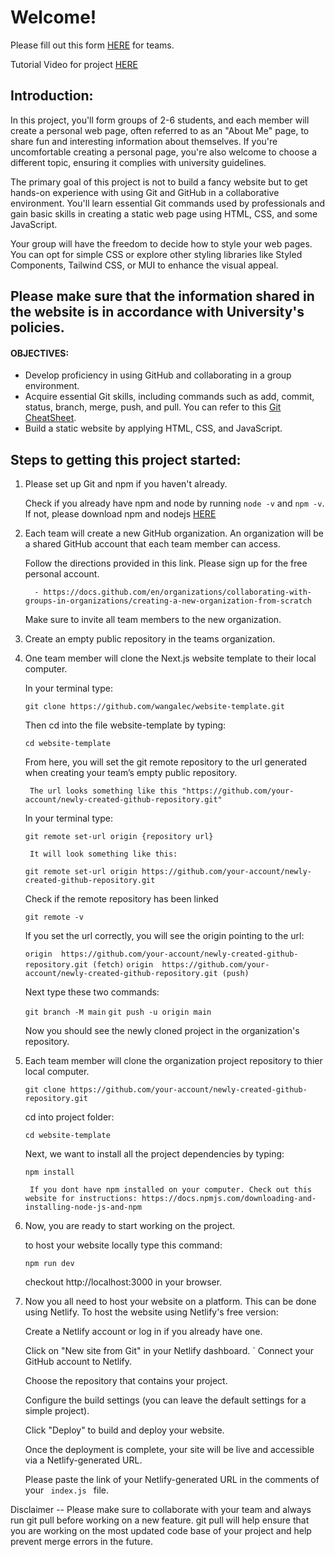 # Welcome!
Please fill out this form [HERE](https://forms.gle/CJHWHYhRA5Rkc7cX7) for teams.

Tutorial Video for project [HERE]()

## Introduction:


In this project, you'll form groups of 2-6 students, and each member will create a personal web page, often referred to as an "About Me" page, to share fun and interesting information about themselves. If you're uncomfortable creating a personal page, you're also welcome to choose a different topic, ensuring it complies with university guidelines. 

The primary goal of this project is not to build a fancy website but to get hands-on experience with using Git and GitHub in a collaborative environment. You'll learn essential Git commands used by professionals and gain basic skills in creating a static web page using HTML, CSS, and some JavaScript. 

Your group will have the freedom to decide how to style your web pages. You can opt for simple CSS or explore other styling libraries like Styled Components, Tailwind CSS, or MUI to enhance the visual appeal.

## Please make sure that the information shared in the website is in accordance with University's policies.


#### OBJECTIVES:

- Develop proficiency in using GitHub and collaborating in a group environment.
- Acquire essential Git skills, including commands such as add, commit, status, branch, merge, push, and pull. You can refer to this [Git CheatSheet](http://git-cheatsheet.com/).
- Build a static website by applying HTML, CSS, and JavaScript.

## Steps to getting this project started:

1. Please set up Git and npm if you haven't already. 

    Check if you already have npm and node by running ```node -v``` and ```npm -v```. If not, please download npm and nodejs [HERE](https://nodejs.org/en/download/)

2. Each team will create a new GitHub organization. An organization will be a shared GitHub account that each team member can access.

    Follow the directions provided in this link. Please sign up for the free personal account.

         - https://docs.github.com/en/organizations/collaborating-with-groups-in-organizations/creating-a-new-organization-from-scratch

    Make sure to invite all team members to the new organization. 

3. Create an empty public repository in the teams organization. 

4. One team member will clone the Next.js website template to their local computer.

    In your terminal type:

    ``` git clone https://github.com/wangalec/website-template.git ```

    Then cd into the file website-template by typing:

    ``` cd website-template ```

    From here, you will set the git remote repository to the url generated when creating your team’s empty public repository.  

        The url looks something like this "https://github.com/your-account/newly-created-github-repository.git"

    In your terminal type: 

    ``` git remote set-url origin {repository url} ``` 

        It will look something like this:
    ``` git remote set-url origin https://github.com/your-account/newly-created-github-repository.git ```

    Check if the remote repository has been linked

    ``` git remote -v ``` 

    If you set the url correctly, you will see the origin pointing to the url:

    ``` origin  https://github.com/your-account/newly-created-github-repository.git (fetch) ```
    ``` origin  https://github.com/your-account/newly-created-github-repository.git (push)  ```
    
    Next type these two commands:

    ``` git branch -M main ```
    ``` git push -u origin main ```

    Now you should see the newly cloned project in the organization's repository. 

5. Each team member will clone the organization project repository to thier local computer.   

    ``` git clone https://github.com/your-account/newly-created-github-repository.git ```

    cd into project folder:
    
    ``` cd website-template ```

    Next, we want to install all the project dependencies by typing:
    
    ``` npm install ```
    
        If you dont have npm installed on your computer. Check out this website for instructions: https://docs.npmjs.com/downloading-and-installing-node-js-and-npm

6. Now, you are ready to start working on the project.

    to host your website locally type this command:

    ``` npm run dev ```

    checkout http://localhost:3000 in your browser.

7. Now you all need to host your website on a platform. This can be done using Netlify. To host the website using Netlify's free version:

    Create a Netlify account or log in if you already have one.

    Click on "New site from Git" in your Netlify dashboard.
`
    Connect your GitHub account to Netlify.

    Choose the repository that contains your project.

    Configure the build settings (you can leave the default settings for a simple project).

    Click "Deploy" to build and deploy your website.

    Once the deployment is complete, your site will be live and accessible via a Netlify-generated URL.

    Please paste the link of your Netlify-generated URL in the comments of your <code> index.js </code> file.

Disclaimer -- Please make sure to collaborate with your team and always run git pull before working on a new feature. git pull will help ensure that you are working on the most updated code base of your project and help prevent merge errors in the future.